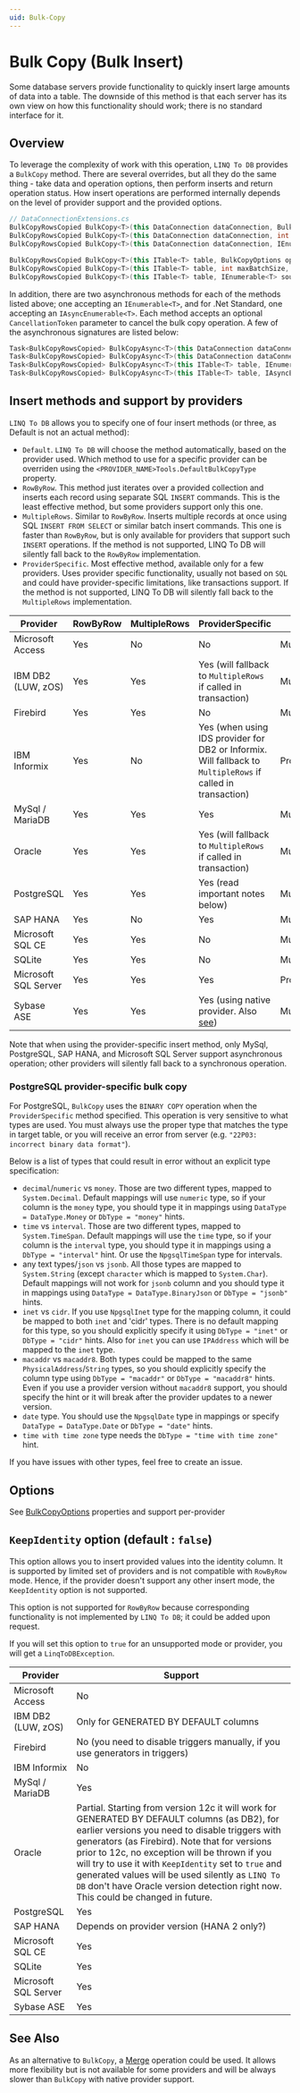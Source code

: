 ```yaml
---
uid: Bulk-Copy
---
```

# Bulk Copy (Bulk Insert)

Some database servers provide functionality to quickly insert large amounts of data into a table. The downside of this method is that each server has its own view on how this functionality should work; there is no standard interface for it.

## Overview

To leverage the complexity of work with this operation, `LINQ To DB` provides a `BulkCopy` method. There are several overrides, but all they do the same thing - take data and operation options, then perform inserts and return operation status. How insert operations are performed internally depends on the level of provider support and the provided options.

```cs
// DataConnectionExtensions.cs
BulkCopyRowsCopied BulkCopy<T>(this DataConnection dataConnection, BulkCopyOptions options, IEnumerable<T> source)
BulkCopyRowsCopied BulkCopy<T>(this DataConnection dataConnection, int maxBatchSize, IEnumerable<T> source)
BulkCopyRowsCopied BulkCopy<T>(this DataConnection dataConnection, IEnumerable<T> source)

BulkCopyRowsCopied BulkCopy<T>(this ITable<T> table, BulkCopyOptions options, IEnumerable<T> source)
BulkCopyRowsCopied BulkCopy<T>(this ITable<T> table, int maxBatchSize, IEnumerable<T> source)
BulkCopyRowsCopied BulkCopy<T>(this ITable<T> table, IEnumerable<T> source)
```

In addition, there are two asynchronous methods for each of the methods listed above; one accepting an `IEnumerable<T>`, and for .Net Standard, one accepting an `IAsyncEnumerable<T>`. Each method accepts an optional `CancellationToken` parameter to cancel the bulk copy operation. A few of the asynchronous signatures are listed below:

```cs
Task<BulkCopyRowsCopied> BulkCopyAsync<T>(this DataConnection dataConnection, BulkCopyOptions options, IEnumerable<T> source, CancellationToken cancellationToken = default)
Task<BulkCopyRowsCopied> BulkCopyAsync<T>(this DataConnection dataConnection, BulkCopyOptions options, IAsyncEnumerable<T> source, CancellationToken cancellationToken = default) 
Task<BulkCopyRowsCopied> BulkCopyAsync<T>(this ITable<T> table, IEnumerable<T> source, CancellationToken cancellationToken = default)
Task<BulkCopyRowsCopied> BulkCopyAsync<T>(this ITable<T> table, IAsyncEnumerable<T> source, CancellationToken cancellationToken = default)
```

## Insert methods and support by providers

`LINQ To DB` allows you to specify one of four insert methods (or three, as Default is not an actual method):

- `Default`. `LINQ To DB` will choose the method automatically, based on the provider used. Which method to use for a specific provider can be overriden using the `<PROVIDER_NAME>Tools.DefaultBulkCopyType` property.
- `RowByRow`. This method just iterates over a provided collection and inserts each record using separate SQL `INSERT` commands. This is the least effective method, but some providers support only this one.
- `MultipleRows`. Similar to `RowByRow`. Inserts multiple records at once using SQL `INSERT FROM SELECT` or similar batch insert commands. This one is faster than `RowByRow`, but is only available for providers that support such `INSERT` operations. If the method is not supported, LINQ To DB will silently fall back to the `RowByRow` implementation.
- `ProviderSpecific`. Most effective method, available only for a few providers. Uses provider specific functionality, usually not based on `SQL` and could have provider-specific limitations, like transactions support. If the method is not supported, LINQ To DB will silently fall back to the `MultipleRows` implementation.

Provider             | RowByRow | MultipleRows | ProviderSpecific | Default      | Notes
---------------------|----------|--------------|------------------|--------------|------
Microsoft Access     |   Yes    |      No      |        No        | MultipleRows | AccessTools.DefaultBulkCopyType
IBM DB2 (LUW, zOS)   |   Yes    |     Yes      |       Yes (will fallback to `MultipleRows` if called in transaction)        | MultipleRows | DB2Tools.DefaultBulkCopyType
Firebird             |   Yes    |     Yes      |        No        | MultipleRows | FirebirdTools.DefaultBulkCopyType
IBM Informix         |   Yes    |      No      |        Yes (when using IDS provider for DB2 or Informix. Will fallback to `MultipleRows` if called in transaction)        | ProviderSpecific | InformixTools.DefaultBulkCopyType
MySql / MariaDB      |   Yes    |     Yes      |        Yes       | MultipleRows | MySqlTools.DefaultBulkCopyType
Oracle               |   Yes    |     Yes      |       Yes (will fallback to `MultipleRows` if called in transaction)        | MultipleRows | OracleTools.DefaultBulkCopyType
PostgreSQL           |   Yes    |     Yes      |       Yes (read important notes below)       | MultipleRows | PostgreSQLTools.DefaultBulkCopyType
SAP HANA             |   Yes    |      No      |       Yes        | MultipleRows | SapHanaTools.DefaultBulkCopyType
Microsoft SQL CE     |   Yes    |     Yes      |        No        | MultipleRows | SqlCeTools.DefaultBulkCopyType
SQLite               |   Yes    |     Yes      |        No        | MultipleRows | SQLiteTools.DefaultBulkCopyType
Microsoft SQL Server |   Yes    |     Yes      |       Yes        | ProviderSpecific | SqlServerTools.DefaultBulkCopyType
Sybase ASE           |   Yes    |     Yes      |        Yes (using native provider. Also [see](https://stackoverflow.com/questions/57675379))        | MultipleRows | SybaseTools.DefaultBulkCopyType

Note that when using the provider-specific insert method, only MySql, PostgreSQL, SAP HANA, and Microsoft SQL Server support asynchronous operation; other providers will silently fall back to a synchronous operation.

### PostgreSQL provider-specific bulk copy

For PostgreSQL, `BulkCopy` uses the `BINARY COPY` operation when the `ProviderSpecific` method specified. This operation is very sensitive to what types are used. You must always use the proper type that matches the type in target table, or you will receive an error from server (e.g. `"22P03: incorrect binary data format"`).

Below is a list of types that could result in error without an explicit type specification:

- `decimal`/`numeric` vs `money`. Those are two different types, mapped to `System.Decimal`. Default mappings will use `numeric` type, so if your column is the `money` type, you should type it in mappings using `DataType = DataType.Money` or `DbType = "money"` hints.
- `time` vs `interval`. Those are two different types, mapped to `System.TimeSpan`. Default mappings will use the `time` type, so if your column is the `interval` type, you should type it in mappings using a `DbType = "interval"` hint. Or use the `NpgsqlTimeSpan` type for intervals.
- any text types/`json` vs `jsonb`. All those types are mapped to `System.String` (except `character` which is mapped to `System.Char`). Default mappings will not work for `jsonb` column and you should type it in mappings using `DataType = DataType.BinaryJson` or `DbType = "jsonb"` hints.
- `inet` vs `cidr`. If you use `NpgsqlInet` type for the mapping column, it could be mapped to both `inet` and 'cidr' types. There is no default mapping for this type, so you should explicitly specify it using `DbType = "inet"` or `DbType = "cidr"` hints. Also for `inet` you can use `IPAddress` which will be mapped to the `inet` type.
- `macaddr` vs `macaddr8`. Both types could be mapped to the same `PhysicalAddress`/`String` types, so you should explicitly specify the column type using `DbType = "macaddr"` or `DbType = "macaddr8"` hints. Even if you use a provider version without `macaddr8` support, you should specify the hint or it will break after the provider updates to a newer version.
- `date` type. You should use the `NpgsqlDate` type in mappings or specify `DataType = DataType.Date` or `DbType = "date"` hints.
- `time with time zone` type needs the `DbType = "time with time zone"` hint.

If you have issues with other types, feel free to create an issue.

## Options

See [BulkCopyOptions](xref:LinqToDB.Data.BulkCopyOptions) properties and support per-provider

## `KeepIdentity` option (default : `false`)

This option allows you to insert provided values into the identity column. It is supported by limited set of providers and is not compatible with `RowByRow` mode. Hence, if the provider doesn't support any other insert mode, the `KeepIdentity` option is not supported.

This option is not supported for `RowByRow` because corresponding functionality is not implemented by `LINQ To DB`; it could be added upon request.

If you will set this option to `true` for an unsupported mode or provider, you will get a `LinqToDBException`.

Provider             | Support
---------------------|----------
Microsoft Access     |   No
IBM DB2 (LUW, zOS)   |   Only for GENERATED BY DEFAULT columns
Firebird             |   No (you need to disable triggers manually, if you use generators in triggers)
IBM Informix         |   No
MySql / MariaDB      |   Yes
Oracle               |   Partial. Starting from version 12c it will work for GENERATED BY DEFAULT columns (as DB2), for earlier versions you need to disable triggers with generators (as Firebird). Note that for versions prior to 12c, no exception will be thrown if you will try to use it with `KeepIdentity` set to `true` and generated values will be used silently as `LINQ To DB` don't have Oracle version detection right now. This could be changed in future.
PostgreSQL           |   Yes
SAP HANA             |   Depends on provider version (HANA 2 only?)
Microsoft SQL CE     |   Yes
SQLite               |   Yes
Microsoft SQL Server |   Yes
Sybase ASE           |   Yes

## See Also

As an alternative to `BulkCopy`, a [Merge](xref:Merge) operation could be used. It allows more flexibility but is not available for some providers and will be always slower than `BulkCopy` with native provider support.
